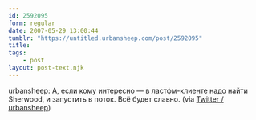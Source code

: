 ```yaml
---
id: 2592095
form: regular
date: 2007-05-29 13:00:44
tumblr: "https://untitled.urbansheep.com/post/2592095"
title:
tags:
    - post
layout: post-text.njk
---
```


<p>urbansheep: А, если кому интересно — в ластфм-клиенте надо найти Sherwood, и запустить в поток. Всё будет славно. (via <a href="http://twitter.com/urbansheep/statuses/82284622">Twitter / urbansheep</a>)</p>

